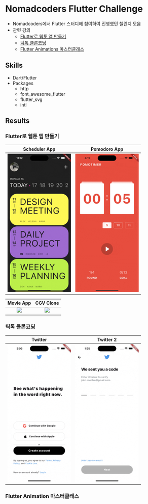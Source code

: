 # Nomadcoders Flutter Challenge

- Nomadcoders에서 Flutter 스터디에 참여하여 진행했던 챌린지 모음
- 관련 강의
  - [Flutter로 웹툰 앱 만들기](https://nomadcoders.co/flutter-for-beginners)
  - [틱톡 클론코딩](https://nomadcoders.co/tiktok-clone)
  - [Flutter Animations 마스터클래스](https://nomadcoders.co/flutter-animations-masterclass)

## Skills

- Dart/Flutter
- Packages
  - http
  - font_awesome_flutter
  - flutter_svg
  - intl

## Results

### Flutter로 웹툰 앱 만들기

|                            Scheduler App                             |                            Pomodoro App                             |
| :------------------------------------------------------------------: | :-----------------------------------------------------------------: |
| <img src="./documents/flutter-challenge-scheduler.gif" width="200"/> | <img src="./documents/flutter-challenge-pomodoro.gif" width="200"/> |

|                            Movie App                             |                               CGV Clone                               |
| :--------------------------------------------------------------: | :-------------------------------------------------------------------: |
| <img src="./documents/flutter-challenge-movie.gif" width="200"/> | <img src="./documents/flutter-challenge-graduation.gif" width="200"/> |

### 틱톡 클론코딩

|                              Twitter                               |                              Twitter 2                               |
| :----------------------------------------------------------------: | :------------------------------------------------------------------: |
| <img src="./documents/flutter-challenge-twitter.gif" width="200"/> | <img src="./documents/flutter-challenge-twitter-2.gif" width="200"/> |

### Flutter Animation 마스터클래스
